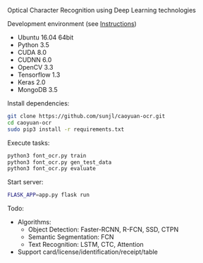 Optical Character Recognition using Deep Learning technologies

Development environment (see [Instructions](https://github.com/sunjl/development-environment))

* Ubuntu 16.04 64bit
* Python 3.5
* CUDA 8.0
* CUDNN 6.0
* OpenCV 3.3
* Tensorflow 1.3
* Keras 2.0
* MongoDB 3.5


Install dependencies:

```sh
git clone https://github.com/sunjl/caoyuan-ocr.git
cd caoyuan-ocr
sudo pip3 install -r requirements.txt
```

Execute tasks:

```sh
python3 font_ocr.py train
python3 font_ocr.py gen_test_data
python3 font_ocr.py evaluate
```

Start server:
```sh
FLASK_APP=app.py flask run
```

Todo:
* Algorithms:
  * Object Detection: Faster-RCNN, R-FCN, SSD, CTPN
  * Semantic Segmentation: FCN
  * Text Recognition: LSTM, CTC, Attention
* Support card/license/identification/receipt/table
